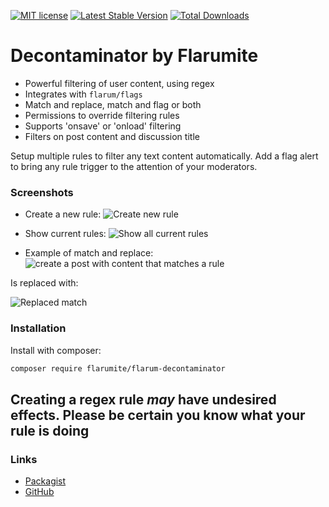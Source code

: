 [![MIT license](https://img.shields.io/badge/license-MIT-blue.svg)](https://github.com/flarumite/flarum-decontaminator/blob/master/LICENSE.md) [![Latest Stable Version](https://img.shields.io/packagist/v/flarumite/flarum-decontaminator.svg)](https://packagist.org/packages/flarumite/flarum-decontaminator) [![Total Downloads](https://img.shields.io/packagist/dt/flarumite/flarum-decontaminator.svg)](https://packagist.org/packages/flarumite/flarum-decontaminator)

# Decontaminator by Flarumite

- Powerful filtering of user content, using regex
- Integrates with `flarum/flags`
- Match and replace, match and flag or both
- Permissions to override filtering rules
- Supports 'onsave' or 'onload' filtering
- Filters on post content and discussion title

Setup multiple rules to filter any text content automatically. Add a flag alert to bring any rule trigger to the attention of your moderators.

### Screenshots
- Create a new rule:
![Create new rule](https://community.giffgaff.com/assets/files/2020-05-10/1589142694-423593-screenshot-2020-05-10-at-211411.png)

- Show current rules:
![Show all current rules](https://community.giffgaff.com/assets/files/2020-05-10/1589142694-673556-screenshot-2020-05-10-at-212909.png)

- Example of match and replace:
![create a post with content that matches a rule](https://community.giffgaff.com/assets/files/2020-05-10/1589142694-841464-screenshot-2020-05-10-at-213010.png)

Is replaced with:

![Replaced match](https://community.giffgaff.com/assets/files/2020-05-10/1589142694-966709-screenshot-2020-05-10-at-213026.png)

### Installation

Install with composer:

```sh
composer require flarumite/flarum-decontaminator
```

## **Creating a regex rule _may_ have undesired effects. Please be certain you know what your rule is doing**

### Links

- [Packagist](https://packagist.org/packages/flarumite/flarum-decontaminator)
- [GitHub](https://github.com/flarumite/flarum-decontaminator)
